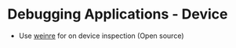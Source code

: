 # Debugging Applications - Device

* Use [weinre](http://people.apache.org/~pmuellr/weinre/) for on device inspection (Open source)


